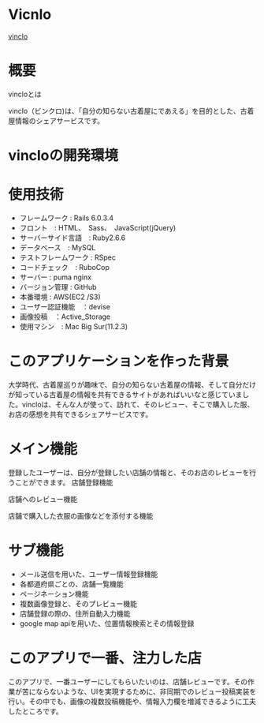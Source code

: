 # Vicnlo
[vinclo](vinclo)

# 概要
vincloとは

vinclo（ビンクロ)は、「自分の知らない古着屋にであえる」を目的とした、古着屋情報のシェアサービスです。

# vincloの開発環境
# 使用技術
* フレームワーク : Rails 6.0.3.4
* フロント　: HTML、　Sass、　JavaScript(jQuery)
* サーバーサイド言語　: Ruby2.6.6
* データベース　: MySQL
* テストフレームワーク : RSpec
* コードチェック　: RuboCop
* サーバー : puma nginx
* バージョン管理 : GitHub
* 本番環境 : AWS(EC2 /S3)
* ユーザー認証機能　：devise
* 画像投稿　：Active_Storage
* 使用マシン　: Mac Big Sur(11.2.3)

# このアプリケーションを作った背景
大学時代、古着屋巡りが趣味で、自分の知らない古着屋の情報、そして自分だけが知っている古着屋の情報を共有できるサイトがあればいいなと感じていました。vincloは、そんな人が使って、訪れて、そのレビュー、そこで購入した服、お店の感想を共有できるシェアサービスです。

# メイン機能
登録したユーザーは、自分が登録したい店舗の情報と、そのお店のレビューを行うことができます。
店舗登録機能

店舗へのレビュー機能

店舗で購入した衣服の画像などを添付する機能

# サブ機能
* メール送信を用いた、ユーザー情報登録機能
* 各都道府県ごとの、店舗一覧機能
* ページネーション機能
* 複数画像登録と、そのプレビュー機能
* 店舗登録の際の、住所自動入力機能
* google map apiを用いた、位置情報検索とその情報登録

# このアプリで一番、注力した店
このアプリで、一番ユーザーにしてもらいたいのは、店舗レビューです。その作業が苦にならないような、UIを実現するために、非同期でのレビュー投稿実装を行い。その中でも、画像の複数投稿機能や、情報入力欄を増減できるように工夫したところです。


